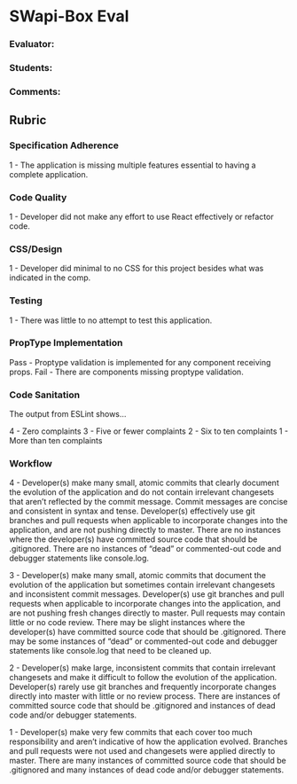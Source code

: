 # SWapi-Box Eval

### Evaluator:
### Students:
### Comments:

## Rubric

### Specification Adherence

1 - The application is missing multiple features essential to having a complete application.

### Code Quality

1 - Developer did not make any effort to use React effectively or refactor code.

### CSS/Design

1 - Developer did minimal to no CSS for this project besides what was indicated in the comp.

### Testing

1 - There was little to no attempt to test this application.

### PropType Implementation

Pass - Proptype validation is implemented for any component receiving props.
Fail - There are components missing proptype validation.

### Code Sanitation

The output from ESLint shows…

4 - Zero complaints
3 - Five or fewer complaints
2 - Six to ten complaints
1 - More than ten complaints

### Workflow

4 - Developer(s) make many small, atomic commits that clearly document the evolution of the application and do not contain irrelevant changesets that aren’t reflected by the commit message. Commit messages are concise and consistent in syntax and tense. Developer(s) effectively use git branches and pull requests when applicable to incorporate changes into the application, and are not pushing directly to master. There are no instances where the developer(s) have committed source code that should be .gitignored. There are no instances of “dead” or commented-out code and debugger statements like console.log.

3 - Developer(s) make many small, atomic commits that document the evolution of the application but sometimes contain irrelevant changesets and inconsistent commit messages. Developer(s) use git branches and pull requests when applicable to incorporate changes into the application, and are not pushing fresh changes directly to master. Pull requests may contain little or no code review. There may be slight instances where the developer(s) have committed source code that should be .gitignored. There may be some instances of “dead” or commented-out code and debugger statements like console.log that need to be cleaned up.

2 - Developer(s) make large, inconsistent commits that contain irrelevant changesets and make it difficult to follow the evolution of the application. Developer(s) rarely use git branches and frequently incorporate changes directly into master with little or no review process. There are instances of committed source code that should be .gitignored and instances of dead code and/or debugger statements.

1 - Developer(s) make very few commits that each cover too much responsibility and aren’t indicative of how the application evolved. Branches and pull requests were not used and changesets were applied directly to master. There are many instances of committed source code that should be .gitignored and many instances of dead code and/or debugger statements.
